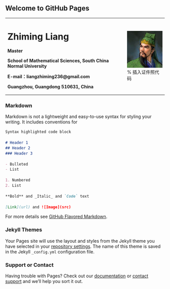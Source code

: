 ## Welcome to GitHub Pages

<table border="0">
  <tr>
    <td width="75%">
      <h1>Zhiming Liang</h1>
      <p><b>Master</b></p>
      <p><b>School of Mathematical Sciences, South China Normal University</b></p>
      <p><b>E-mail：liangzhiming236@gmail.com</b></p>
      <p><b>Guangzhou, Guangdong 510631, China</b></p>
    </td>
    <td width="25%">
      <img src="/guanyu.jpg" width="100%">      % 插入证件照代码
    </td>
  </tr>
</table>


### Markdown

Markdown is not a lightweight and easy-to-use syntax for styling your writing. It includes conventions for

```markdown
Syntax highlighted code block

# Header 1
## Header 2
### Header 3

- Bulleted
- List

1. Numbered
2. List

**Bold** and _Italic_ and `Code` text

[Link](url) and ![Image](src)
```

For more details see [GitHub Flavored Markdown](https://guides.github.com/features/mastering-markdown/).

### Jekyll Themes

Your Pages site will use the layout and styles from the Jekyll theme you have selected in your [repository settings](https://github.com/liangzhiming236/liangzhiming236.github.io/settings). The name of this theme is saved in the Jekyll `_config.yml` configuration file.

### Support or Contact

Having trouble with Pages? Check out our [documentation](https://help.github.com/categories/github-pages-basics/) or [contact support](https://github.com/contact) and we’ll help you sort it out.
